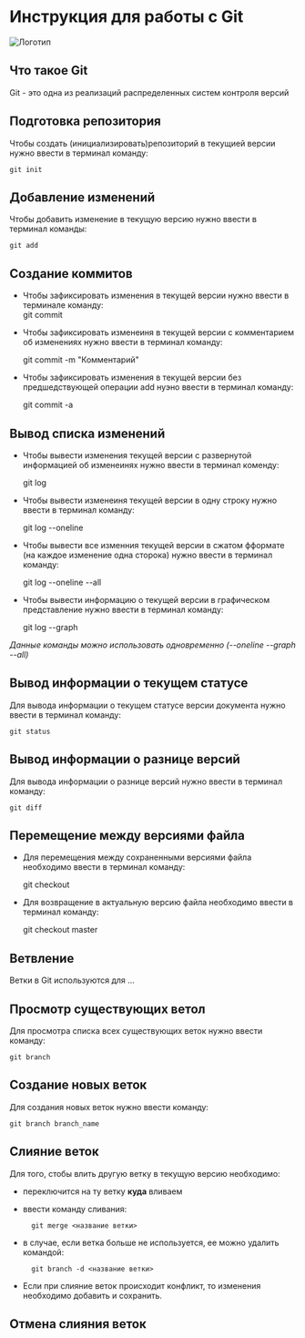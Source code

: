 # **Инструкция для работы с Git**

![Логотип](git.jpeg)
## Что такое Git

Git - это одна из реализаций распределенных систем контроля версий
## Подготовка репозитория
Чтобы создать (инициализировать)репозиторий в текущией версии нужно ввести в терминал команду: 

    git init
## Добавление изменений 
Чтобы добавить изменение в текущую версию нужно ввести в терминал команды:  

    git add
## Создание коммитов
- Чтобы зафиксировать изменения в текущей версии нужно ввести в терминале команду:                                                          
    git commit
- Чтобы зафиксировать изменеиня в текущей версии с комментарием об изменениях нужно ввести в терминал команду:  

    git commit -m "Комментарий"
- Чтобы зафиксировать изменения в текущей версии без предшедствующей операции add нуэно ввести в терминал команду:      

    git commit -a
## Вывод списка изменений
- Чтобы вывести изменения текущей версии с развернутой информацией об изменеинях нужно ввести в терминал коменду:   

    git log
- Чтобы вывести изменеиня текущей версии в одну строку нужно ввести в терминал команду:

    git log --oneline
- Чтобы вывести все изменния текущей версии в сжатом фформате (на каждое изменение одна сторока) нужно ввести в терминал команду: 

    git log --oneline --all
- Чтобы вывести информацию о текущей версии в графическом представление нужно ввести в терминал команду:    

    git log --graph

*Данные команды можно использовать одновременно (--oneline --graph --all)* 
## Вывод информации о текущем статусе
Для вывода информации о текущем статусе версии документа нужно ввести в терминал команду:   

    git status
## Вывод информации о разнице версий
Для вывода информации о разнице версий нужно ввести в терминал команду:  

    git diff
## Перемещение между версиями файла
- Для перемещения между сохраненными версиями файла необходимо ввести в терминал команду: 

    git checkout
- Для возвращение в актуальную версию файла необходимо ввести в терминал команду:     
 
    git checkout master

## Ветвление 

Ветки в Git используются для ...

## Просмотр существующих ветол
Для просмотра списка всех существующих веток нужно ввести команду:

    git branch

## Создание новых веток
Для создания новых веток нужно ввести команду: 

    git branch branch_name

## Слияние веток
Для того, стобы влить другую ветку в текущую версию необходимо: 
- переключится на ту ветку **куда** вливаем 
- ввести команду сливания:  
   
        git merge <название ветки>
- в случае, если ветка больше не используется, ее можно удалить командой:   

        git branch -d <название ветки>
- Если при слияние веток происходит конфликт, то изменения необходимо добавить и сохранить.

## Отмена слияния веток